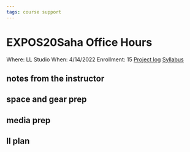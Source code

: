 ```yaml
---
tags: course support
---
```

# EXPOS20Saha Office Hours

Where: LL Studio
When: 4/14/2022
Enrollment: 15
[Project log](https://docs.google.com/document/d/1XkHnjUI1eCCmOKebcx0ynJrROOpf-XaQ_kMv08ee3PI/edit?usp=drivesdk)
[Syllabus]()

## notes from the instructor
## space and gear prep
## media prep
## ll plan